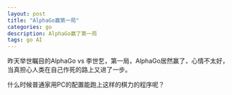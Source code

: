 ```yaml
---
layout: post
title: "AlphaGo赢第一局"
categories: go
description: AlphaGo赢了第一局
tags: go AI
---
```

昨天举世瞩目的AlphaGo vs 李世乭，第一局，AlphaGo居然赢了，心情不太好，当真担心人类在自己作死的路上又进了一步。

什么时候普通家用PC的配置能跑上这样的棋力的程序呢？
